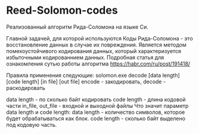 # Reed-Solomon-codes

Реализованный алгоритм Рида-Соломона на языке Си.

Главной задачей, для которой используются Коды Рида-Соломона - это восстановление данных в случае их повреждения. 
Является методом помехоустойчивого кодирования данных, который характеризуется избыточными кодированнием данных.
Подробная статья для ознакомления сутью работы алгоритма https://habr.com/ru/post/191418/


Правила применения следующие:
solomon.exe decode [data length] [code length] [in file] [out file]
encode - закодировать,
decode - раскодировать

data length - по сколько байт кодировать
code length - длина кодовой части
in_file, out_file - входной и выходной файлы
Что значит параметр data length и code length:
data length - количество символов, которое будет обрабатываться как блок.
code length - сколько байт выделено под кодовую часть.


